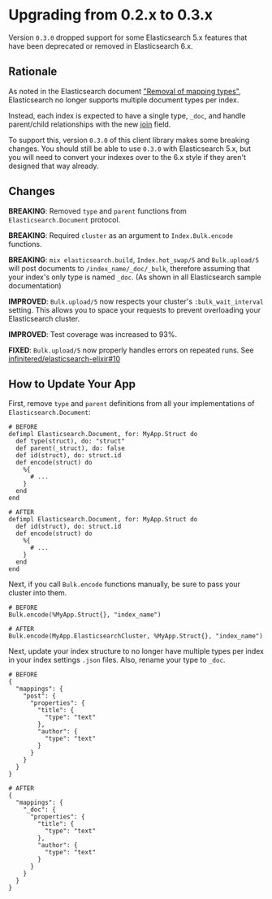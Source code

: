 # Upgrading from 0.2.x to 0.3.x

Version `0.3.0` dropped support for some Elasticsearch 5.x features that have
been deprecated or removed in Elasticsearch 6.x.

## Rationale

As noted in the Elasticsearch document ["Removal of mapping
types"](https://www.elastic.co/guide/en/elasticsearch/reference/6.2/removal-of-types.html),
Elasticsearch no longer supports multiple document types per index.

Instead, each index is expected to have a single type, `_doc`, and handle
parent/child relationships with the new
[join](https://www.elastic.co/guide/en/elasticsearch/reference/6.2/parent-join.html)
field.

To support this, version `0.3.0` of this client library makes some breaking
changes. You should still be able to use `0.3.0` with Elasticsearch 5.x, 
but you will need to convert your indexes over to the 6.x style if they
aren't designed that way already.

## Changes

**BREAKING**: Removed `type` and `parent` functions from
`Elasticsearch.Document` protocol. 

**BREAKING**: Required `cluster` as an argument to `Index.Bulk.encode`
functions.

**BREAKING**: `mix elasticsearch.build`, `Index.hot_swap/5` and
`Bulk.upload/5` will post documents to `/index_name/_doc/_bulk`, therefore
assuming that your index's only type is named `_doc`. (As shown in all
Elasticsearch sample documentation)

**IMPROVED**: `Bulk.upload/5` now respects your cluster's
`:bulk_wait_interval` setting. This allows you to space your requests to
prevent overloading your Elasticsearch cluster.

**IMPROVED**: Test coverage was increased to 93%.

**FIXED**: `Bulk.upload/5` now properly handles errors on repeated runs.
See [infinitered/elasticsearch-elixir#10](https://github.com/infinitered/elasticsearch-elixir/issues/10)

## How to Update Your App

First, remove `type` and `parent` definitions from all your implementations
of `Elasticsearch.Document`:

    # BEFORE
    defimpl Elasticsearch.Document, for: MyApp.Struct do
      def type(struct), do: "struct"
      def parent(_struct), do: false
      def id(struct), do: struct.id
      def encode(struct) do
        %{
          # ...
        }
      end
    end

    # AFTER
    defimpl Elasticsearch.Document, for: MyApp.Struct do
      def id(struct), do: struct.id
      def encode(struct) do
        %{
          # ...
        }
      end
    end

Next, if you call `Bulk.encode` functions manually, be sure to pass your
cluster into them.

    # BEFORE
    Bulk.encode(%MyApp.Struct{}, "index_name")

    # AFTER
    Bulk.encode(MyApp.ElasticsearchCluster, %MyApp.Struct{}, "index_name")

Next, update your index structure to no longer have multiple types per index
in your index settings `.json` files. Also, rename your type to `_doc`.

    # BEFORE
    {
      "mappings": {
        "post": {
          "properties": {
            "title": {
              "type": "text"
            },
            "author": {
              "type": "text"
            }
          }
        }
      }
    }

    # AFTER
    {
      "mappings": {
        "_doc": {
          "properties": {
            "title": {
              "type": "text"
            },
            "author": {
              "type": "text"
            }
          }
        }
      }
    }